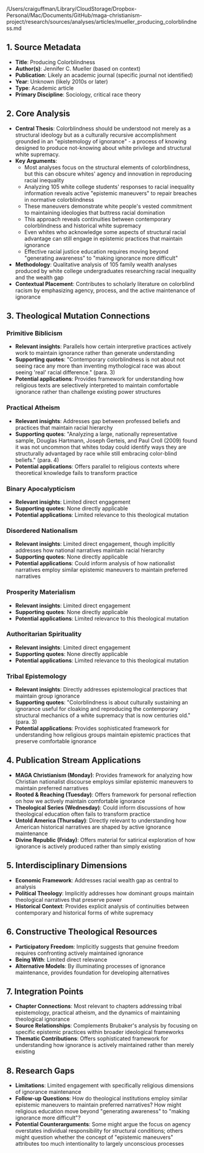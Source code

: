 /Users/craiguffman/Library/CloudStorage/Dropbox-Personal/Mac/Documents/GitHub/maga-christianism-project/research/sources/analyses/articles/mueller_producing_colorblindness.md

## 1. Source Metadata
- **Title**: Producing Colorblindness
- **Author(s)**: Jennifer C. Mueller (based on context)
- **Publication**: Likely an academic journal (specific journal not identified)
- **Year**: Unknown (likely 2010s or later)
- **Type**: Academic article
- **Primary Discipline**: Sociology, critical race theory

## 2. Core Analysis
- **Central Thesis**: Colorblindness should be understood not merely as a structural ideology but as a culturally recursive accomplishment grounded in an "epistemology of ignorance" - a process of knowing designed to produce not-knowing about white privilege and structural white supremacy.
- **Key Arguments**: 
  - Most analyses focus on the structural elements of colorblindness, but this can obscure whites' agency and innovation in reproducing racial inequality
  - Analyzing 105 white college students' responses to racial inequality information reveals active "epistemic maneuvers" to repair breaches in normative colorblindness
  - These maneuvers demonstrate white people's vested commitment to maintaining ideologies that buttress racial domination
  - This approach reveals continuities between contemporary colorblindness and historical white supremacy
  - Even whites who acknowledge some aspects of structural racial advantage can still engage in epistemic practices that maintain ignorance
  - Effective racial justice education requires moving beyond "generating awareness" to "making ignorance more difficult"
- **Methodology**: Qualitative analysis of 105 family wealth analyses produced by white college undergraduates researching racial inequality and the wealth gap
- **Contextual Placement**: Contributes to scholarly literature on colorblind racism by emphasizing agency, process, and the active maintenance of ignorance

## 3. Theological Mutation Connections

### Primitive Biblicism
- **Relevant insights**: Parallels how certain interpretive practices actively work to maintain ignorance rather than generate understanding
- **Supporting quotes**: "Contemporary colorblindness is not about not seeing race any more than inventing mythological race was about seeing 'real' racial difference." (para. 3)
- **Potential applications**: Provides framework for understanding how religious texts are selectively interpreted to maintain comfortable ignorance rather than challenge existing power structures

### Practical Atheism
- **Relevant insights**: Addresses gap between professed beliefs and practices that maintain racial hierarchy
- **Supporting quotes**: "Analyzing a large, nationally representative sample, Douglas Hartmann, Joseph Gerteis, and Paul Croll (2009) found it was not uncommon that whites today could identify ways they are structurally advantaged by race while still embracing color-blind beliefs." (para. 4)
- **Potential applications**: Offers parallel to religious contexts where theoretical knowledge fails to transform practice

### Binary Apocalypticism
- **Relevant insights**: Limited direct engagement
- **Supporting quotes**: None directly applicable
- **Potential applications**: Limited relevance to this theological mutation

### Disordered Nationalism
- **Relevant insights**: Limited direct engagement, though implicitly addresses how national narratives maintain racial hierarchy
- **Supporting quotes**: None directly applicable
- **Potential applications**: Could inform analysis of how nationalist narratives employ similar epistemic maneuvers to maintain preferred narratives

### Prosperity Materialism
- **Relevant insights**: Limited direct engagement
- **Supporting quotes**: None directly applicable
- **Potential applications**: Limited relevance to this theological mutation

### Authoritarian Spirituality
- **Relevant insights**: Limited direct engagement
- **Supporting quotes**: None directly applicable
- **Potential applications**: Limited relevance to this theological mutation

### Tribal Epistemology
- **Relevant insights**: Directly addresses epistemological practices that maintain group ignorance
- **Supporting quotes**: "Colorblindness is about culturally sustaining an ignorance useful for cloaking and reproducing the contemporary structural mechanics of a white supremacy that is now centuries old." (para. 3)
- **Potential applications**: Provides sophisticated framework for understanding how religious groups maintain epistemic practices that preserve comfortable ignorance

## 4. Publication Stream Applications
- **MAGA Christianism (Monday)**: Provides framework for analyzing how Christian nationalist discourse employs similar epistemic maneuvers to maintain preferred narratives
- **Rooted & Reaching (Tuesday)**: Offers framework for personal reflection on how we actively maintain comfortable ignorance
- **Theological Series (Wednesday)**: Could inform discussions of how theological education often fails to transform practice
- **Untold America (Thursday)**: Directly relevant to understanding how American historical narratives are shaped by active ignorance maintenance
- **Divine Republic (Friday)**: Offers material for satirical exploration of how ignorance is actively produced rather than simply existing

## 5. Interdisciplinary Dimensions
- **Economic Framework**: Addresses racial wealth gap as central to analysis
- **Political Theology**: Implicitly addresses how dominant groups maintain theological narratives that preserve power
- **Historical Context**: Provides explicit analysis of continuities between contemporary and historical forms of white supremacy

## 6. Constructive Theological Resources
- **Participatory Freedom**: Implicitly suggests that genuine freedom requires confronting actively maintained ignorance
- **Being With**: Limited direct relevance
- **Alternative Models**: By illuminating processes of ignorance maintenance, provides foundation for developing alternatives

## 7. Integration Points
- **Chapter Connections**: Most relevant to chapters addressing tribal epistemology, practical atheism, and the dynamics of maintaining theological ignorance
- **Source Relationships**: Complements Brubaker's analysis by focusing on specific epistemic practices within broader ideological frameworks
- **Thematic Contributions**: Offers sophisticated framework for understanding how ignorance is actively maintained rather than merely existing

## 8. Research Gaps
- **Limitations**: Limited engagement with specifically religious dimensions of ignorance maintenance
- **Follow-up Questions**: How do theological institutions employ similar epistemic maneuvers to maintain preferred narratives? How might religious education move beyond "generating awareness" to "making ignorance more difficult"?
- **Potential Counterarguments**: Some might argue the focus on agency overstates individual responsibility for structural conditions; others might question whether the concept of "epistemic maneuvers" attributes too much intentionality to largely unconscious processes
